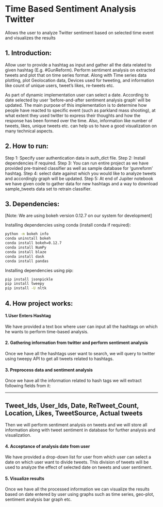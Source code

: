 # Time Based Sentiment Analysis Twitter
Allows the user to analyze Twitter sentiment based on selected time event  and visualizes  the results

## 1. Introduction:

Allow user to provide a hashtag as input and gather all the data related to given hashtag (E.g. #GunReform). Perform sentiment analysis on extracted tweets and plot that on time series format.  Along with Time series data plotting, plot Geolocation data, Devices used for tweeting, and information like count of unique users, tweet’s likes, re-tweets etc.

As part of dynamic implementation user can select a date. According to date selected by user ‘before-and-after sentiment analysis graph’ will be updated. The main purpose of this implementation is to determine how people have reacted to specific event (such as parkland mass shooting), at what extent they used twitter to express their thoughts and how the response has been formed over the time. Also, information like number of tweets, likes, unique tweets etc. can help us to have a good visualization on many technical aspects.


## 2. How to run:

Step 1: Specify user authentication data in auth_dict file.
Step 2: Install dependencies if required.
Step 3: You can run entire project as we have provided pre-trained classifier as well as sample database for ‘gunreform’ hashtag.
Step 4: select date against which you would like to analyze tweets and accordingly graph will be updated.
Step 5: At end of Jupiter notebook we have given code to gather data for new hashtags and a way to download sample_tweets data set to retrain classifier. 

## 3. Dependencies:

[Note: We are using bokeh version 0.12.7 on our system for development]

Installing dependencies using conda (install conda if required):

``` bash
python -m bokeh info
conda uninstall bokeh
conda install bokeh=0.12.7
conda install NumPy
conda install blaze
conda install dask
conda install pandas
```

Installing dependencies using pip:


```  bash 
pip install jsonpickle
pip install tweepy
pip install -U nltk
```

## 4. How project works:

#### 1.User Enters Hashtag
We have provided a text box where user can input all the hashtags on which he wants to perform time-based analysis.

#### 2. Gathering information from twitter and perform sentiment analysis 
Once we have all the hashtags user want to search, we will query to twitter using tweepy API to get all tweets related to hashtags.

#### 3. Preprocess data and sentiment analysis
Once we have all the information related to hash tags we will extract following fields from it:

----
Tweet_Ids, User_Ids, Date, ReTweet_Count, Location, Likes, TweetSource, Actual tweets
----


Then we will perform sentiment analysis on tweets and we will store all information along with tweet sentiment in database for further analysis and visualization.

#### 4. Acceptance of analysis date from user
We have provided a drop-down list for user from which user can select a date on which user want to divide tweets. This division of tweets will be used to analyze the effect of selected date on tweets and user sentiment.

#### 5. Visualize results
Once we have all the processed information we can visualize the results based on date entered by user using graphs such as time series, geo-plot, sentiment analysis bar graph etc.


